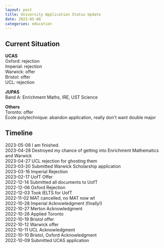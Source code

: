 ```yaml
---
layout: post
title: University Application Status Update
date: 2023-05-08
categories: education
---
```

## Current Situation

**UCAS** \
Oxford: rejection \
Imperial: rejection \
Warwick: offer \
Bristol: offer \
UCL: rejection

**JUPAS** \
Band A: Enrichment Maths, IRE, UST Science

**Others** \
Toronto: offer \
École polytechnique: abandon application, really don't want double major

## Timeline

2023-05-08 I am finished. \
2023-04-28 Destroyed my chance of getting into Enrichment Mathematics and Warwick \
2023-04-27 UCL rejection for ghosting them \
2023-03-20 Submitted Warwick Scholarship application \
2023-03-16 Imperial Rejection \
2023-02-17 UofT Offer \
2022-12-14 Submitted all documents to UofT \
2022-12-06 Oxford Rejection \
2022-12-03 Took IELTS for UofT \
2022-11-02 MAT cancelled, no MAT now wt \
2022-10-28 Imperial Acknowledgment (finally!) \
2022-10-27 Merton Acknowledgment \
2022-10-26 Applied Toronto \
2022-10-19 Bristol offer \
2022-10-12 Warwick offer \
2022-10-11 UCL Acknowledgment \
2022-10-10 Bristol, Oxford Acknowledgment \
2022-10-09 Submitted UCAS application 
